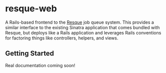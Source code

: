 resque-web
==========

A Rails-based frontend to the [Resque](https://github.com/defunkt/resque) job
queue system. This provides a similar interface to the existing Sinatra
application that comes bundled with Resque, but deploys like a Rails application
and leverages Rails conventions for factoring things like controllers, helpers,
and views.

## Getting Started

Real documentation coming soon!